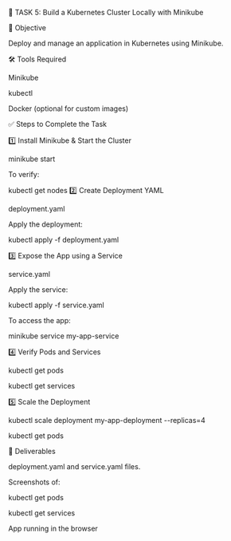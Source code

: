 🚀 TASK 5: Build a Kubernetes Cluster Locally with Minikube

🎯 Objective

Deploy and manage an application in Kubernetes using Minikube.

🛠️ Tools Required

Minikube

kubectl

Docker (optional for custom images)

✅ Steps to Complete the Task

1️⃣ Install Minikube & Start the Cluster

minikube start

To verify:

kubectl get nodes
2️⃣ Create Deployment YAML

deployment.yaml

Apply the deployment:

kubectl apply -f deployment.yaml

3️⃣ Expose the App using a Service

service.yaml

Apply the service:

kubectl apply -f service.yaml

To access the app:

minikube service my-app-service

4️⃣ Verify Pods and Services

kubectl get pods

kubectl get services

5️⃣ Scale the Deployment

kubectl scale deployment my-app-deployment --replicas=4

kubectl get pods

📸 Deliverables

deployment.yaml and service.yaml files.

Screenshots of:

kubectl get pods

kubectl get services

App running in the browser
